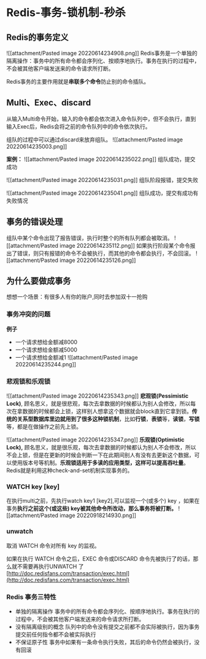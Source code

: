# Redis-事务-锁机制-秒杀
## Redis的事务定义
![[attachment/Pasted image 20220614234908.png]]
Redis事务是一个单独的隔离操作：事务中的所有命令都会序列化、按顺序地执行。事务在执行的过程中，不会被其他客户端发送来的命令请求所打断。

Redis事务的主要作用就是**串联多个命令**防止别的命令插队。

## Multi、Exec、discard
从输入Multi命令开始，输入的命令都会依次进入命令队列中，但不会执行，直到输入Exec后，Redis会将之前的命令队列中的命令依次执行。

组队的过程中可以通过discard来放弃组队。
![[attachment/Pasted image 20220614235003.png]]

**案例：**
![[attachment/Pasted image 20220614235022.png]]
组队成功，提交成功

![[attachment/Pasted image 20220614235031.png]]
组队阶段报错，提交失败

![[attachment/Pasted image 20220614235041.png]]
组队成功，提交有成功有失败情况

## 事务的错误处理
组队中某个命令出现了报告错误，执行时整个的所有队列都会被取消。
![[attachment/Pasted image 20220614235112.png]]
如果执行阶段某个命令报出了错误，则只有报错的命令不会被执行，而其他的命令都会执行，不会回滚。
![[attachment/Pasted image 20220614235126.png]]

## 为什么要做成事务
想想一个场景：有很多人有你的账户,同时去参加双十一抢购

### 事务冲突的问题
**例子**
- 一个请求想给金额减8000
- 一个请求想给金额减5000
- 一个请求想给金额减1
![[attachment/Pasted image 20220614235244.png]]

### 悲观锁和乐观锁
![[attachment/Pasted image 20220614235343.png]]
**悲观锁(Pessimistic Lock)**, 顾名思义，就是很悲观，每次去拿数据的时候都认为别人会修改，所以每次在拿数据的时候都会上锁，这样别人想拿这个数据就会block直到它拿到锁。**传统的关系型数据库里边就用到了很多这种锁机制**，比如**行锁**，**表锁**等，**读锁**，**写锁**等，都是在做操作之前先上锁。

![[attachment/Pasted image 20220614235347.png]]
**乐观锁(Optimistic Lock),** 顾名思义，就是很乐观，每次去拿数据的时候都认为别人不会修改，所以不会上锁，但是在更新的时候会判断一下在此期间别人有没有去更新这个数据，可以使用版本号等机制。**乐观锁适用于多读的应用类型，这样可以提高吞吐量**。Redis就是利用这种check-and-set机制实现事务的。

###  WATCH key [key]
在执行multi之前，先执行watch key1 \[key2],可以监视一个(或多个) key ，如果在事务**执行之前这个(或这些) key被其他命令所改动，那么事务将被打断。**
![[attachment/Pasted image 20220918214930.png]]
### unwatch
取消 WATCH 命令对所有 key 的监视。

如果在执行 WATCH 命令之后，EXEC 命令或DISCARD 命令先被执行了的话，那么就不需要再执行UNWATCH 了
[http://doc.redisfans.com/transaction/exec.html](http://doc.redisfans.com/transaction/exec.html)
### Redis 事务三特性
- 单独的隔离操作
	事务中的所有命令都会序列化、按顺序地执行。事务在执行的过程中，不会被其他客户端发送来的命令请求所打断。
- 没有隔离级别的概念
	 队列中的命令没有提交之前都不会实际被执行，因为事务提交前任何指令都不会被实际执行
- 不保证原子性
	事务中如果有一条命令执行失败，其后的命令仍然会被执行，没有回滚